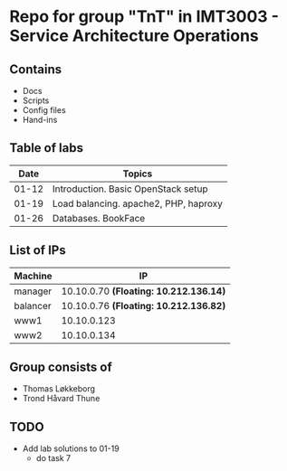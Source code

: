 # Repo for group "TnT" in IMT3003 - Service Architecture Operations

## Contains

* Docs
* Scripts
* Config files
* Hand-ins

## Table of labs

Date        | Topics
------------| -------------------------------------
01-12       | Introduction. Basic OpenStack setup
01-19       | Load balancing. apache2, PHP, haproxy
01-26       | Databases. BookFace


## List of IPs

Machine             | IP
--------------------|-------------------------------------
manager             | 10.10.0.70 **(Floating: 10.212.136.14)**
balancer            | 10.10.0.76 **(Floating: 10.212.136.82)**
www1                | 10.10.0.123
www2                | 10.10.0.134

## Group consists of

* Thomas Løkkeborg
* Trond Håvard Thune

## TODO

* Add lab solutions to 01-19
    * do task 7
